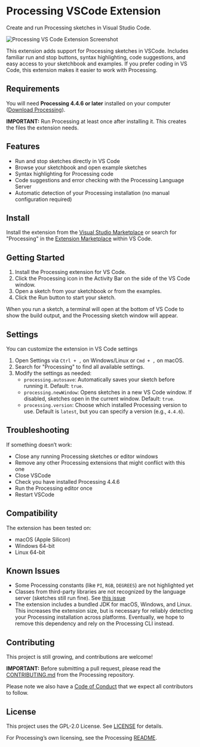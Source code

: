 # Processing VSCode Extension

<!-- TODO: Generate grammar based on the installed Processing version -->

Create and run Processing sketches in Visual Studio Code.

![Processing VS Code Extension Screenshot](.github/media/screenshot.png)

This extension adds support for Processing sketches in VSCode. Includes familiar run and stop buttons, syntax highlighting, code suggestions, and easy access to your sketchbook and examples. If you prefer coding in VS Code, this extension makes it easier to work with Processing.

## Requirements

You will need **Processing 4.4.6 or later** installed on your computer ([Download Processing](https://processing.org)).

**IMPORTANT:** Run Processing at least once after installing it. This creates the files the extension needs.

## Features

* Run and stop sketches directly in VS Code
* Browse your sketchbook and open example sketches
* Syntax highlighting for Processing code
* Code suggestions and error checking with the Processing Language Server
* Automatic detection of your Processing installation (no manual configuration required)

## Install

Install the extension from the [Visual Studio Marketplace](https://marketplace.visualstudio.com/) or search for "Processing" in the [Extension Marketplace](https://code.visualstudio.com/docs/configure/extensions/extension-marketplace) within VS Code.

## Getting Started

1. Install the Processing extension for VS Code.
2. Click the Processing icon in the Activity Bar on the side of the VS Code window.
3. Open a sketch from your sketchbook or from the examples.
4. Click the Run button to start your sketch.

When you run a sketch, a terminal will open at the bottom of VS Code to show the build output, and the Processing sketch window will appear.

## Settings

You can customize the extension in VS Code settings

1. Open Settings via `Ctrl + ,` on Windows/Linux or `Cmd + ,` on macOS.
2. Search for "Processing" to find all available settings.
3. Modify the settings as needed:
   - `processing.autosave`: Automatically saves your sketch before running it. Default: `true`.
   - `processing.newWindow`: Opens sketches in a new VS Code window. If disabled, sketches open in the current window. Default: `true`.
   - `processing.version`: Choose which installed Processing version to use. Default is `latest`, but you can specify a version (e.g., `4.4.6`).

## Troubleshooting

If something doesn’t work:

* Close any running Processing sketches or editor windows
* Remove any other Processing extensions that might conflict with this one
* Close VSCode
* Check you have installed Processing 4.4.6
* Run the Processing editor once
* Restart VSCode

## Compatibility

The extension has been tested on:

* macOS (Apple Silicon)
* Windows 64-bit
* Linux 64-bit

## Known Issues

* Some Processing constants (like `PI`, `RGB`, `DEGREES`) are not highlighted yet
* Classes from third-party libraries are not recognized by the language server (sketches still run fine). See [this issue](https://github.com/processing/processing-vscode-extension/issues/9)
* The extension includes a bundled JDK for macOS, Windows, and Linux. This increases the extension size, but is necessary for reliably detecting your Processing installation across platforms. Eventually, we hope to remove this dependency and rely on the Processing CLI instead.

## Contributing

This project is still growing, and contributions are welcome!

**IMPORTANT:** Before submitting a pull request, please read the [CONTRIBUTING.md](https://github.com/processing/processing4/blob/main/CONTRIBUTING.md) from the Processing repository.

Please note we also have a [Code of Conduct](https://github.com/processing/processing4/blob/main/CODE-OF-CONDUCT.md) that we expect all contributors to follow.

## License

This project uses the GPL-2.0 License. See [LICENSE](LICENSE.md) for details.

For Processing’s own licensing, see the Processing [README](https://github.com/processing/processing4?tab=readme-ov-file).